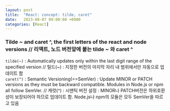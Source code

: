 ```yaml
---
layout: post
title:  "React: concept: tilde, caret"
date:   2023-08-07 09:00:00 +0900
categories: [React]
---
```


### Tilde ~ and caret ^, the first letters of the react and node versions // 리액트, 노드 버전앞에 붙는 tilde ~ 와 caret ^   
`tilde(~)` : Automatically updates only within the last digit range of the specified version // 틸드(~) : 지정한 버전의 마지막 자리 내 범위에서만 자동으로 업데이트 함   
`caret(^)` : Semantic Versioning(==SemVer) : Update MINOR or PATCH versions as they must be backward compatible. Modules in Node.js or npm all follow SemVer. // 캐럿(^) : 시맨틱 버전 설정 : MINOR나 PATCH버전은 하위호환성이 보장되어야 하므로 업데이트 함. Node.js나 npm의 모듈은 모두 SemVer을 따르고 있음   
